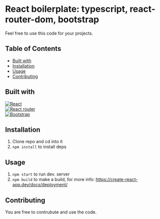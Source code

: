 # React boilerplate: typescript, react-router-dom, bootstrap

Feel free to use this code for your projects.

## Table of Contents

- [Built with](#built-with)
- [Installation](#installation)
- [Usage](#usage)
- [Contributing](#contributing)

## Built with

  [![React](https://img.shields.io/badge/React-React-blue?logo=react)](https://reactjs.org)<br/>
  [![React router](https://img.shields.io/badge/React_router-React_router-blue?logo=react-router)](https://reactrouter.com/)<br/>
  [![Bootstrap](https://img.shields.io/badge/Bootstrap-Bootstrap-blue?logo=bootstrap)](https://getbootstrap.com)

## Installation

1. Clone repo and cd into it
2. `npm install` to install deps

## Usage

1. `npm start` to run dev. server
2. `npm build` to make a build, for more info: https://create-react-app.dev/docs/deployment/

## Contributing

You are free to contrubute and use the code.